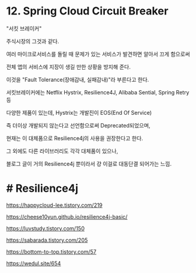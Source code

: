 
# 12. Spring Cloud Circuit Breaker

"서킷 브레이커"

주식시장의 그것과 같다.

여러 마이크로서비스를 돌릴 때 문제가 있는 서비스가 발견하면 알아서 끄게 함으로써

전체 앱의 서비스에 지장이 생길 만한 상황을 방지해 준다.

이것을 "Fault Tolerance(장애감내, 실패감내)"라 부른다고 한다.

서킷브레이커에는 Netflix Hystrix, Resilience4J, Alibaba Sential, Spring Retry 등

다양한 제품이 있는데, Hystrix는 개발진이 EOS(End Of Service)

즉 더이상 개발되지 않는다고 선언함으로써 Deprecated되었으며,

현재는 이 대체품으로 Resilience4j의 사용을 권장한다고 한다.

그 외에도 다른 라이브러리도 각각 대체품이 있으나,

블로그 글이 거의 Resilience4j 뿐이라서 걍 이걸로 대동단결 되어가는 느낌.




# # Resilience4j

https://happycloud-lee.tistory.com/219

https://cheese10yun.github.io/resilience4j-basic/

https://luvstudy.tistory.com/150

https://sabarada.tistory.com/205

https://bottom-to-top.tistory.com/57

https://wedul.site/654
